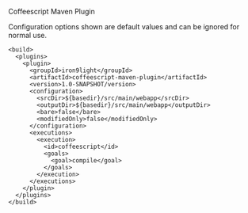 Coffeescript Maven Plugin

Configuration options shown are default values and can be ignored for normal use.

    <build>
      <plugins>
        <plugin>
          <groupId>iron9light</groupId>
          <artifactId>coffeescript-maven-plugin</artifactId>
          <version>1.0-SNAPSHOT/version>
          <configuration>
            <srcDir>${basedir}/src/main/webapp</srcDir>
            <outputDir>${basedir}/src/main/webapp</outputDir>
            <bare>false</bare>
            <modifiedOnly>false</modifiedOnly>
          </configuration>
          <executions>
            <execution>
              <id>coffeescript</id>
              <goals>
                <goal>compile</goal>
              </goals>
            </execution>
          </executions>
        </plugin>
      </plugins>
    </build>
